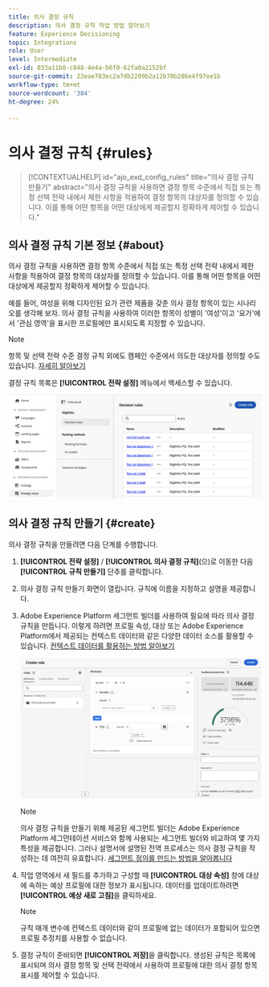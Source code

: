 ```yaml
---
title: 의사 결정 규칙
description: 의사 결정 규칙 작업 방법 알아보기
feature: Experience Decisioning
topic: Integrations
role: User
level: Intermediate
exl-id: 033a11b8-c848-4e4a-b6f0-62fa0a2152bf
source-git-commit: 22eae783ec2a7db2209b2a12b78b286e4f97ee1b
workflow-type: tm+mt
source-wordcount: '384'
ht-degree: 24%

---
```


# 의사 결정 규칙 {#rules}

>[!CONTEXTUALHELP]
>id="ajo_exd_config_rules"
>title="의사 결정 규칙 만들기"
>abstract="의사 결정 규칙을 사용하면 결정 항목 수준에서 직접 또는 특정 선택 전략 내에서 제한 사항을 적용하여 결정 항목의 대상자를 정의할 수 있습니다. 이를 통해 어떤 항목을 어떤 대상에게 제공할지 정확하게 제어할 수 있습니다."

## 의사 결정 규칙 기본 정보 {#about}

의사 결정 규칙을 사용하면 결정 항목 수준에서 직접 또는 특정 선택 전략 내에서 제한 사항을 적용하여 결정 항목의 대상자를 정의할 수 있습니다. 이를 통해 어떤 항목을 어떤 대상에게 제공할지 정확하게 제어할 수 있습니다.

예를 들어, 여성을 위해 디자인된 요가 관련 제품을 갖춘 의사 결정 항목이 있는 시나리오를 생각해 보자. 의사 결정 규칙을 사용하여 이러한 항목이 성별이 &#39;여성&#39;이고 &#39;요가&#39;에서 &#39;관심 영역&#39;을 표시한 프로필에만 표시되도록 지정할 수 있습니다.

>[!NOTE]
>
>항목 및 선택 전략 수준 결정 규칙 외에도 캠페인 수준에서 의도한 대상자를 정의할 수도 있습니다. [자세히 알아보기](../campaigns/create-campaign.md#audience)

결정 규칙 목록은 **[!UICONTROL 전략 설정]** 메뉴에서 액세스할 수 있습니다.

![](assets/decision-rules-list.png)

## 의사 결정 규칙 만들기 {#create}

의사 결정 규칙을 만들려면 다음 단계를 수행합니다.

1. **[!UICONTROL 전략 설정]** / **[!UICONTROL 의사 결정 규칙]**(으)로 이동한 다음 **[!UICONTROL 규칙 만들기]** 단추를 클릭합니다.

1. 의사 결정 규칙 만들기 화면이 열립니다. 규칙에 이름을 지정하고 설명을 제공합니다.

1. Adobe Experience Platform 세그먼트 빌더를 사용하여 필요에 따라 의사 결정 규칙을 만듭니다. 이렇게 하려면 프로필 속성, 대상 또는 Adobe Experience Platform에서 제공되는 컨텍스트 데이터와 같은 다양한 데이터 소스를 활용할 수 있습니다. [컨텍스트 데이터를 활용하는 방법 알아보기](#context-data)

   ![](assets/decision-rules-build.png)

   >[!NOTE]
   >
   >의사 결정 규칙을 만들기 위해 제공된 세그먼트 빌더는 Adobe Experience Platform 세그먼테이션 서비스와 함께 사용되는 세그먼트 빌더와 비교하여 몇 가지 특성을 제공합니다.  그러나 설명서에 설명된 전역 프로세스는 의사 결정 규칙을 작성하는 데 여전히 유효합니다. [세그먼트 정의를 만드는 방법을 알아봅니다](../audience/creating-a-segment-definition.md)

1. 작업 영역에서 새 필드를 추가하고 구성할 때 **[!UICONTROL 대상 속성]** 창에 대상에 속하는 예상 프로필에 대한 정보가 표시됩니다. 데이터를 업데이트하려면 **[!UICONTROL 예상 새로 고침]**&#x200B;을 클릭하세요.

   >[!NOTE]
   >
   >규칙 매개 변수에 컨텍스트 데이터와 같이 프로필에 없는 데이터가 포함되어 있으면 프로필 추정치를 사용할 수 없습니다.

1. 결정 규칙이 준비되면 **[!UICONTROL 저장]**&#x200B;을 클릭합니다. 생성된 규칙은 목록에 표시되며 의사 결정 항목 및 선택 전략에서 사용하여 프로필에 대한 의사 결정 항목 표시를 제어할 수 있습니다.

